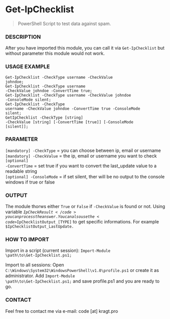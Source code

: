 # Get-IpChecklist
> PowerShell Script to test data against spam.

### DESCRIPTION
After you have imported this module, you can call it via <code>Get-IpChecklist</code> but without parameter this module would not work.

### USAGE EXAMPLE
<code>Get-IpChecklist -CheckType username -CheckValue johndoe;</code><br />
<code>Get-IpChecklist -CheckType username -CheckValue johndoe -ConvertTime true;</code><br />
<code>Get-IpChecklist -CheckType username -CheckValue johndoe -ConsoleMode silent;</code><br />
<code>Get-IpChecklist -CheckType username -CheckValue johndoe -ConvertTime true -ConsoleMode silent;</code><br />
<code>GetIpChecklist -CheckType [string] -CheckValue [string] [-ConvertTime [true]] [-ConsoleMode [silent]];</code>

### PARAMETER 
<code>[mandatory] -CheckType</code> = you can choose between ip, email or username<br />
<code>[mandatory] -CheckValue</code> = the ip, email or username you want to check<br />
<code>[optional] -ConvertTime</code> = set true if you want to convert the last_update value to a readable string<br />
<code>[optional] -ConsoleMode</code> = if set silent, ther will be no output to the console windows if true or false

### OUTPUT
The module thorws either <code>True</code> or <code>False</code> if <code>-CheckValue</code> is found or not. Using variable <code>$IpCheckResult</code> you can process the answer. You can also use the <code>$IpChecklistOutput_[TYPE]</code> to get specific informations. For example <code>$IpChecklistOutput_LastUpdate.</code>

### HOW TO IMPORT
Import in a script (current session): <code>Import-Module \path\to\Get-IpChecklist.ps1;</code>

Import to all sessions: Open <code>C:\Windows\System32\WindowsPowerShell\v1.0\profile.ps1</code> or create it as administrator. Add <code>Import-Module \path\to\Get-IpChecklist.ps1;</code> and save profile.ps1 and you are ready to go.

### CONTACT
Feel free to contact me via e-mail: code [at] kragt.pro 
